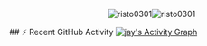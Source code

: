 <p align="center"><img src="https://github-readme-streak-stats.herokuapp.com/?user=risto0301&theme=algolia" alt="risto0301" /><img src="https://github-readme-stats.vercel.app/api/top-langs/?username=risto0301&theme=algolia&layout=compact" alt="risto0301" /></p>
## ⚡ Recent GitHub Activity
<a href="https://github.com/risto0301"><img alt="jay's Activity Graph" src="https://activity-graph.herokuapp.com/graph?username=risto0301&custom_title=Recent%20Activity&theme=react-dark" /></a>
